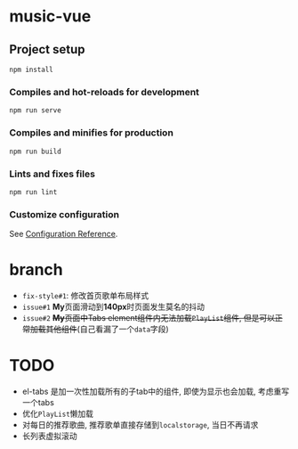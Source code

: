 # music-vue

## Project setup
```
npm install
```

### Compiles and hot-reloads for development
```
npm run serve
```

### Compiles and minifies for production
```
npm run build
```

### Lints and fixes files
```
npm run lint
```

### Customize configuration
See [Configuration Reference](https://cli.vuejs.org/config/).


# branch 
* `fix-style#1`: 修改首页歌单布局样式
* `issue#1` **My**页面滑动到**140px**时页面发生莫名的抖动
* `issue#2` ~~**My**页面中Tabs element组件内无法加载`PlayList`组件, 但是可以正常加载其他组件~~(自己看漏了一个`data`字段)

# TODO
* el-tabs 是加一次性加载所有的子tab中的组件, 即使为显示也会加载, 考虑重写一个tabs
* 优化`PlayList`懒加载
* 对每日的推荐歌曲, 推荐歌单直接存储到`localstorage`, 当日不再请求
* 长列表虚拟滚动